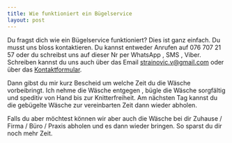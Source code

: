 ```yaml
---
title: Wie funktioniert ein Bügelservice
layout: post
---
```

Du fragst dich wie ein Bügelservice funktioniert?
Dies ist ganz einfach. Du musst uns bloss kontaktieren. Du kannst entweder Anrufen auf 076 707 21 57 oder du schreibst uns auf dieser Nr per WhatsApp , SMS , Viber. Schreiben kannst du uns auch über das Email [strainovic.v@gmail.com](mailto:strainovic.v@gmail.com) oder über das [Kontaktformular](https://buegeln.services/#contact).  
  
Dann gibst du mir kurz Bescheid um welche Zeit du die Wäsche vorbeibringt. Ich nehme die Wäsche entgegen , bügle die Wäsche sorgfältig und speditiv von Hand bis zur Knitterfreiheit. Am nächsten Tag kannst du die gebügelte Wäsche zur vereinbarten Zeit dann wieder abholen.  
  
Falls du aber möchtest können wir aber auch die Wäsche bei dir Zuhause / Firma / Büro / Praxis abholen und es dann wieder bringen. So sparst du dir noch mehr Zeit.

